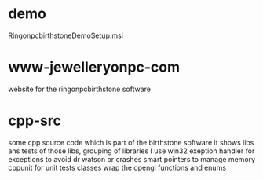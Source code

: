 # demo 
RingonpcbirthstoneDemoSetup.msi
# www-jewelleryonpc-com
website for the ringonpcbirthstone software
# cpp-src
some cpp source code which is part of the birthstone software
it shows libs ans tests of those libs, grouping of libraries 
I use 
win32 exeption handler for exceptions to avoid dr watson or crashes
smart pointers to manage memory 
cppunit for unit tests
classes wrap the opengl functions and enums
